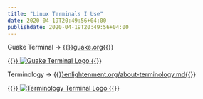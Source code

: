 ```yaml
---
title: "Linux Terminals I Use"
date: 2020-04-19T20:49:56+04:00
publishdate: 2020-04-19T20:49:56+04:00
---
```


Guake Terminal -> {{<a href="http://guake.org/" target="_blank" rel="noopener noreferrer">}}guake.org{{</a>}}

{{<a href="http://guake.org/" target="_blank" rel="noopener noreferrer">}}
![Guake Terminal Logo](https://res.cloudinary.com/oorkan/image/upload/v1587322266/blog/img/topics/linux/guake_logo_lqmadp.png)
{{</a>}}

Terminology -> {{<a href="https://www.enlightenment.org/about-terminology.md" target="_blank" rel="noopener noreferrer">}}enlightenment.org/about-terminology.md{{</a>}}

{{<a href="https://www.enlightenment.org/about-terminology.md" target="_blank" rel="noopener noreferrer">}}
![Terminology Terminal Logo](https://res.cloudinary.com/oorkan/image/upload/v1587322382/blog/img/topics/linux/terminology_logo_pmzrsf.png)
{{</a>}}
